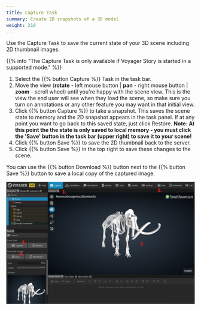 ```yaml
---
title: Capture Task
summary: Create 2D snapshots of a 3D model.
weight: 210
---
```


Use the Capture Task to save the current state of your 3D scene including 2D thumbnail images.

{{% info "The Capture Task is only available if Voyager Story is started in a supported mode." %}}

1. Select the {{% button Capture %}} Task in the task bar. 
2. Move the view (**rotate** - left mouse button | **pan** - right mouse button | **zoom** - scroll wheel) until you're happy
with the scene view. This is the view the end user will see when they load the scene, so make sure you turn on annotations
or any other feature you may want in that initial view.
3. Click {{% button Capture %}} to take a snapshot. This saves the scene state to memory and the 2D snapshot appears in the task panel. If at any point 
you want to go back to this saved state, just click Restore.
**Note: At this point the the state is only saved to local memory - you must click the 'Save' button in the task bar (upper right) to save it to your scene!**
4. Click {{% button Save %}} to save the 2D thumbnail back to the server.
5. Click {{% button Save %}} in the top right to save these changes to the scene.

You can use the {{% button Download %}} button next to the {{% button Save %}} button to save a local copy
of the captured image.

![Numbered image showing location of capture steps in UI](capture-task-new.jpg)